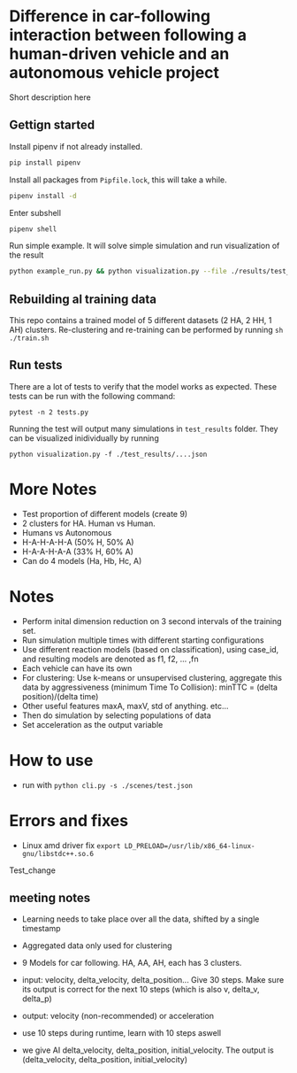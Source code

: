 # Difference in car-following interaction between following a human-driven vehicle and an autonomous vehicle project

Short description here

## Gettign started

Install pipenv if not already installed.

```sh
pip install pipenv
```

Install all packages from `Pipfile.lock`, this will take a while.

```sh
pipenv install -d
```

Enter subshell

```sh
pipenv shell
```

Run simple example. It will solve simple simulation and run visualization of the result

```sh
python example_run.py && python visualization.py --file ./results/test_run.json
```

## Rebuilding al training data

This repo contains a trained model of 5 different datasets (2 HA, 2 HH, 1 AH) clusters.
Re-clustering and re-training can be performed by running `sh ./train.sh`

## Run tests

There are a lot of tests to verify that the model works as expected. These tests can be run with the following command:

`pytest -n 2 tests.py`

Running the test will output many simulations in `test_results` folder. They can be visualized inidividually by running

`python visualization.py -f ./test_results/....json`

# More Notes

- Test proportion of different models (create 9)
- 2 clusters for HA. Human vs Human.
- Humans vs Autonomous
- H-A-H-A-H-A (50% H, 50% A)
- H-A-A-H-A-A (33% H, 60% A)
- Can do 4 models (Ha, Hb, Hc, A)

# Notes

- Perform inital dimension reduction on 3 second intervals of the training set.
- Run simulation multiple times with different starting configurations
- Use different reaction models (based on classification), using case_id, and resulting models are denoted as f1, f2, ... ,fn
- Each vehicle can have its own
- For clustering: Use k-means or unsupervised clustering, aggregate this data by aggressiveness (minimum Time To Collision): minTTC = (delta position)/(delta time)
- Other useful features maxA, maxV, std of anything. etc...
- Then do simulation by selecting populations of data
- Set acceleration as the output variable

# How to use

- run with `python cli.py -s ./scenes/test.json`

# Errors and fixes

- Linux amd driver fix `export LD_PRELOAD=/usr/lib/x86_64-linux-gnu/libstdc++.so.6`

Test_change

## meeting notes

- Learning needs to take place over all the data, shifted by a single timestamp
- Aggregated data only used for clustering
- 9 Models for car following. HA, AA, AH, each has 3 clusters.
- input: velocity, delta_velocity, delta_position... Give 30 steps. Make sure its output is correct for the next 10 steps (which is also v, delta_v, delta_p)
- output: velocity (non-recommended) or acceleration
- use 10 steps during runtime, learn with 10 steps aswell

- we give AI delta_velocity, delta_position, initial_velocity. The output is (delta_velocity, delta_position, initial_velocity)
